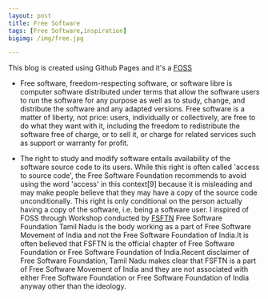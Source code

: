 ```yaml
---
layout: post
title: Free Software
tags: [Free Software,inspiration]
bigimg: /img/free.jpg

---
```


This blog is created using Github Pages and it's a 
[FOSS](https://en.wikipedia.org/wiki/Free_and_open-source_software)
* Free software, freedom-respecting software, or software libre is computer software distributed under terms that allow the software users to run the software for any purpose as well as to study, change, and distribute the software and any adapted versions. Free software is a matter of liberty, not price: users, individually or collectively, are free to do what they want with it, including the freedom to redistribute the software free of charge, or to sell it, or charge for related services such as support or warranty for profit.

* The right to study and modify software entails availability of the software source code to its users. While this right is often called 'access to source code', the Free Software Foundation recommends to avoid using the word 'access' in this context[9] because it is misleading and may make people believe that they may have a copy of the source code unconditionally. This right is only conditional on the person actually having a copy of the software, i.e. being a software user.
I inspired of FOSS through Workshop conducted by 
[FSFTN](https://en.wikipedia.org/wiki/Free_Software_Foundation_Tamil_Nadu)
Free Software Foundation Tamil Nadu is the body working as a part of Free Software Movement of India and not the Free Software Foundation of India.It is often believed that FSFTN is the official chapter of Free Software Foundation or Free Software Foundation of India.Recent disclaimer of Free Software Foundation, Tamil Nadu makes clear that FSFTN is a part of Free Software Movement of India and they are not associated with either Free Software Foundation or Free Software Foundation of India anyway other than the ideology.
